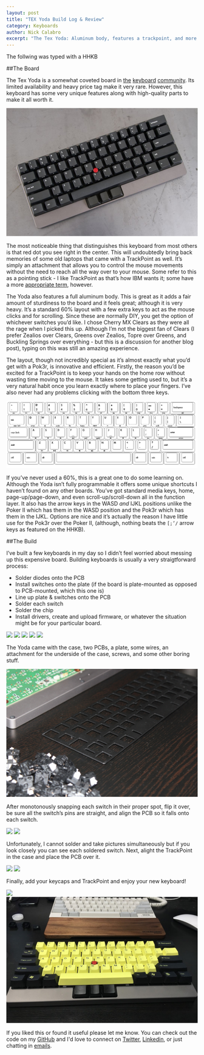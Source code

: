 ```yaml
---
layout: post
title: "TEX Yoda Build Log & Review"
category: Keyboards
author: Nick Calabro
excerpt: "The Tex Yoda: Aluminum body, features a trackpoint, and more."
---
```


<meta name="twitter:card" content="summary" />
<meta name="twitter:site" content="@NickCalabs" />
<meta name="twitter:title" content="{{ page.title }}" />
<meta name="twitter:description" content="Nick Calabro's Blog" />

<div class="message">The follwing was typed with a HHKB</div>

##The Board

The Tex Yoda is a somewhat coveted board in [the](http://reddit.com/r/mechanicalkeyboards) [keyboard](https://geekhack.org/) [community](https://deskthority.net/). Its limited availability and heavy price tag make it very rare. However, this keyboard has some very unique features along with high-quality parts to make it all worth it. 

![](img/Tex/yoda.jpg)

The most noticeable thing that distinguishes this keyboard from most others is that red dot you see right in the center. This will undoubtedly bring back memories of some old laptops that came with a TrackPoint as well. It’s simply an attachment that allows you to control the mouse movements without the need to reach all the way over to your mouse. Some refer to this as a pointing stick - I like TrackPoint as that’s how IBM wants it; some have a more [appropriate term](https://xkcd.com/243/), however.

The Yoda also features a full aluminum body. This is great as it adds a fair amount of sturdiness to the board and it feels great; although it is very heavy. It’s a standard 60% layout with a few extra keys to act as the mouse clicks and for scrolling. Since these are normally DIY, you get the option of whichever switches you’d like. I chose Cherry MX Clears as they were all the rage when I picked this up. Although I’m not the biggest fan of Clears (I prefer Zealios over Clears, Greens over Zealios, Topre over Greens, and Buckling Springs over everything - but this is a discussion for another blog post), typing on this was still an amazing experience. 

The layout, though not incredibly special as it’s almost exactly what you’d get with a Pok3r, is innovative and efficient. Firstly, the reason you’d be excited for a TrackPoint is to keep your hands on the home row without wasting time moving to the mouse. It takes some getting used to, but it’s a very natural habit once you learn exactly where to place your fingers. I’ve also never had any problems clicking with the bottom three keys. 

![](img/Tex/layout.png)

If you’ve never used a 60%, this is a great one to do some learning on. Although the Yoda isn’t fully programmable it offers some unique shortcuts I haven’t found on any other boards. You’ve got standard media keys, home, page-up/page-down, and even scroll-up/scroll-down all in the function layer. It also has the arrow keys in the WASD *and* IJKL positions unlike the Poker II which has them in the WASD position and the Pok3r which has them in the IJKL. Options are nice and it’s actually the reason I have little use for the Pok3r over the Poker II, (although, nothing beats the `[;’/` arrow keys as featured on the HHKB). 

##The Build

I’ve built a few keyboards in my day so I didn’t feel worried about messing up this expensive board. Building keyboards is usually a very straigtforward process:
- Solder diodes onto the PCB
- Install switches onto the plate (if the board is plate-mounted as opposed to PCB-mounted, which this one is)
- Line up plate & switches onto the PCB
- Solder each switch
- Solder the chip
- Install drivers, create and upload firmware, or whatever the situation might be for your particular board. 

![](img/Tex/parts.JPG)
![](img/Tex/parts1.JPG)
![](img/Tex/parts2.JPG)
![](img/Tex/parts3.JPG)
![](img/Tex/parts5.JPG)

The Yoda came with the case, two PCBs, a plate, some wires, an attachment for the underside of the case, screws, and some other boring stuff. 

![](img/Tex/switches.gif)

After monotonously snapping each switch in their proper spot, flip it over, be sure all the switch’s pins are straight, and align the PCB so it falls onto each switch. 

![](img/Tex/upsidedown.JPG)
![](img/Tex/wpcb.JPG)

Unfortunately, I cannot solder and take pictures simultaneously but if you look closely you can see each soldered switch. Next, alight the TrackPoint in the case and place the PCB over it. 

![](img/Tex/soldered.JPG)
![](img/Tex/trackalign.JPG)

Finally, add your keycaps and TrackPoint and enjoy your new keyboard!

![](img/Tex/complete.JPG)
![](img/Tex/texyellow.png)


<div class="message">
  If you liked this or found it useful please let me know. You can check out the code on my <a href="http://github.com/nickcalabs">GitHub</a> and I'd love to connect on <a href="http://twitter.com/nickcalabs">Twitter</a>, <a href="http://linkedin.com/in/nickcalabro">Linkedin</a>, or just chatting in <a href="mailto:calabro.nick@gmail.com">emails</a>.
</div>